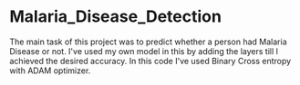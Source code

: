 ﻿# Malaria_Disease_Detection
The main task of this project was to predict whether a person had Malaria Disease or not.
I've used my own model in this by adding the layers till I achieved the desired accuracy.
In this code I've used Binary Cross entropy with ADAM optimizer.
